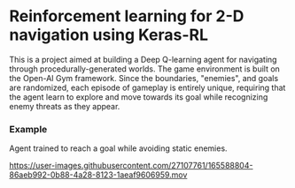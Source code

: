 # Reinforcement learning for 2-D navigation using Keras-RL

This is a project aimed at building a Deep Q-learning agent for navigating through procedurally-generated worlds.
The game environment is built on the Open-AI Gym framework.
Since the boundaries, "enemies", and goals are randomized, each episode of gameplay is entirely unique,
requiring that the agent learn to explore and move towards its goal while recognizing enemy threats as they appear.

### Example
Agent trained to reach a goal while avoiding static enemies.

https://user-images.githubusercontent.com/27107761/165588804-86aeb992-0b88-4a28-8123-1aeaf9606959.mov
